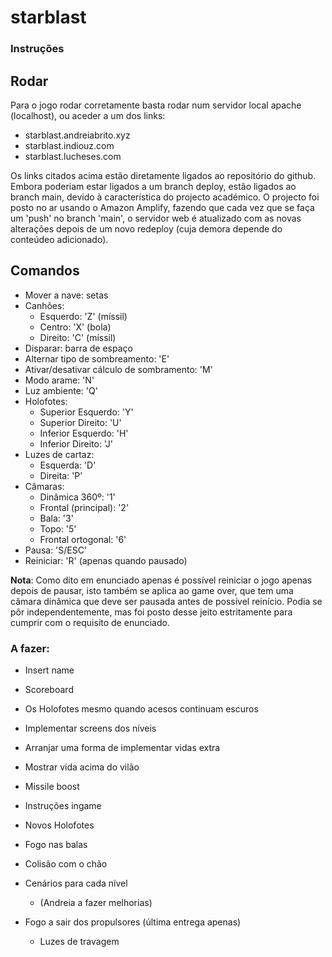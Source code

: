 # starblast

### Instruções
## Rodar
Para o jogo rodar corretamente basta rodar num servidor local apache (localhost), ou aceder a um dos links:
+ starblast.andreiabrito.xyz
+ starblast.indiouz.com
+ starblast.lucheses.com

Os links citados acima estão diretamente ligados ao repositório do github. Embora poderiam estar ligados a um branch deploy, estão ligados ao branch main, devido à característica do projecto académico.
O projecto foi posto no ar usando o Amazon Amplify, fazendo que cada vez que se faça um 'push' no branch 'main', o servidor web é atualizado com as novas alterações depois de um novo redeploy (cuja demora depende do conteúdeo adicionado).

## Comandos
+ Mover a nave: setas
+ Canhões:
    - Esquerdo: 'Z' (míssil)
    - Centro: 'X' (bola)
    - Direito: 'C' (míssil)
+ Disparar: barra de espaço
+ Alternar tipo de sombreamento: 'E'
+ Ativar/desativar cálculo de sombramento: 'M'
+ Modo arame: 'N'
+ Luz ambiente: 'Q'
+ Holofotes:
    - Superior Esquerdo: 'Y'
    - Superior Direito: 'U'
    - Inferior Esquerdo: 'H'
    - Inferior Direito: 'J'
+ Luzes de cartaz:
    - Esquerda: 'D'
    - Direita: 'P'
+ Câmaras:
    - Dinâmica 360º: '1'
    - Frontal (principal): '2'
    - Bala: '3'
    - Topo: '5'
    - Frontal ortogonal: '6'
+ Pausa: 'S/ESC'
+ Reiniciar: 'R' (apenas quando pausado)

**Nota**: Como dito em enunciado apenas é possível reiniciar o jogo apenas depois de pausar, isto também se aplica ao game over, que tem uma câmara dinâmica que deve ser pausada antes de possível reinício. Podia se pôr independentemente, mas foi posto desse jeito estritamente para cumprir com o requisito de enunciado.

### A fazer:
+ Insert name
+ Scoreboard
+ Os Holofotes mesmo quando acesos continuam escuros
+ Implementar screens dos níveis
+ Arranjar uma forma de implementar vidas extra
+ Mostrar vida acima do vilão
+ Missile boost
+ Instruções ingame
+ Novos Holofotes
+ Fogo nas balas
+ Colisão com o chão

+ Cenários para cada nível
    - (Andreia a fazer melhorias)
+ Fogo a sair dos propulsores (última entrega apenas)
    - Luzes de travagem


